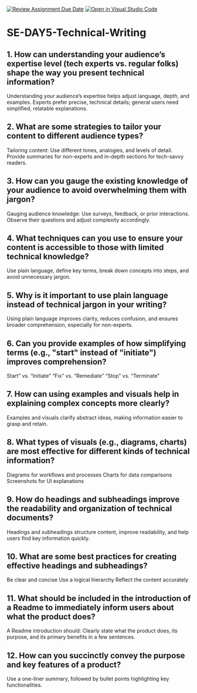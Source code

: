 [![Review Assignment Due Date](https://classroom.github.com/assets/deadline-readme-button-22041afd0340ce965d47ae6ef1cefeee28c7c493a6346c4f15d667ab976d596c.svg)](https://classroom.github.com/a/zsAR-pyY)
[![Open in Visual Studio Code](https://classroom.github.com/assets/open-in-vscode-2e0aaae1b6195c2367325f4f02e2d04e9abb55f0b24a779b69b11b9e10269abc.svg)](https://classroom.github.com/online_ide?assignment_repo_id=18483967&assignment_repo_type=AssignmentRepo)
# SE-DAY5-Technical-Writing
## 1. How can understanding your audience’s expertise level (tech experts vs. regular folks) shape the way you present technical information?
Understanding your audience’s expertise helps adjust language, depth, and examples. Experts prefer precise, technical details; general users need simplified, relatable explanations.
## 2. What are some strategies to tailor your content to different audience types?
Tailoring content: Use different tones, analogies, and levels of detail. Provide summaries for non-experts and in-depth sections for tech-savvy readers.
## 3. How can you gauge the existing knowledge of your audience to avoid overwhelming them with jargon?
Gauging audience knowledge: Use surveys, feedback, or prior interactions. Observe their questions and adjust complexity accordingly.
## 4. What techniques can you use to ensure your content is accessible to those with limited technical knowledge?
Use plain language, define key terms, break down concepts into steps, and avoid unnecessary jargon.
## 5. Why is it important to use plain language instead of technical jargon in your writing?
Using plain language improves clarity, reduces confusion, and ensures broader comprehension, especially for non-experts.
## 6. Can you provide examples of how simplifying terms (e.g., "start" instead of "initiate") improves comprehension?
Start” vs. “Initiate”
“Fix” vs. “Remediate”
“Stop” vs. “Terminate”
## 7. How can using examples and visuals help in explaining complex concepts more clearly?
Examples and visuals clarify abstract ideas, making information easier to grasp and retain.
## 8. What types of visuals (e.g., diagrams, charts) are most effective for different kinds of technical information?
Diagrams for workflows and processes
Charts for data comparisons
Screenshots for UI explanations
## 9. How do headings and subheadings improve the readability and organization of technical documents?
Headings and subheadings structure content, improve readability, and help users find key information quickly.
## 10. What are some best practices for creating effective headings and subheadings?
Be clear and concise
Use a logical hierarchy
Reflect the content accurately
## 11. What should be included in the introduction of a Readme to immediately inform users about what the product does?
A Readme introduction should: Clearly state what the product does, its purpose, and its primary benefits in a few sentences.
## 12. How can you succinctly convey the purpose and key features of a product?
 Use a one-liner summary, followed by bullet points highlighting key functionalities.
